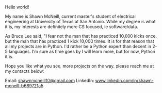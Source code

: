 
Hello world!

My name is Shawn McNeill, current master's student of electrical engineering at University of Texas at San Antonio.
While my degree is what it is, my interests are definitely more CS focused, ie software/data.

As Bruce Lee said, "I fear not the man that has practiced 10,000 kicks once, but the man that has practiced 1 kick 10,000 times.
It is for that reason that all my projects are in Python. I'd rather be a Python expert than decent in 2-5 languages. I'm sure as time goes by I will learn more,
but for now, Python it is.

Hope you like what you see, more projects on the way. please reach me at my contacts below:

Email: shawnmcneill10@gmail.com
LinkedIn: www.linkedin.com/in/shawn-mcneill-b669721a5

<!---
mcshawn10/mcshawn10 is a ✨ special ✨ repository because its `README.md` (this file) appears on your GitHub profile.
You can click the Preview link to take a look at your changes.
--->
